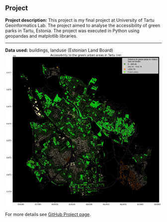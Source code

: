 ## Project

**Project description:** This project is my final project at University of Tartu Geoinformatics Lab. The project aimed to analyse the accessibility of green parks in Tartu, Estonia. The project was executed in Python using geopandas and matplotlib libraries. 

---
**Data used:** buildings, landuse (Estonian Land Board)
<img src="images/Tartu greenery.png"/>

For more details see [GitHub Project page](https://github.com/GeoAyisha/GreenTartu).
